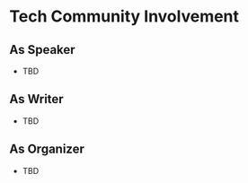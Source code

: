 
# Tech Community Involvement

## As Speaker

* TBD 

## As Writer

* TBD 

## As Organizer

* TBD 
